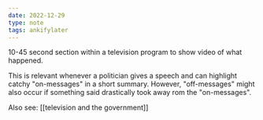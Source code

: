 ```yaml
---
date: 2022-12-29
type: note
tags: ankifylater
---
```


10-45 second section within a television program to show video of what happened.

This is relevant whenever a politician gives a speech and can highlight catchy "on-messages" in a short summary. However, "off-messages" might also occur if something said drastically took away rom the "on-messages".

Also see: [[television and the government]]

